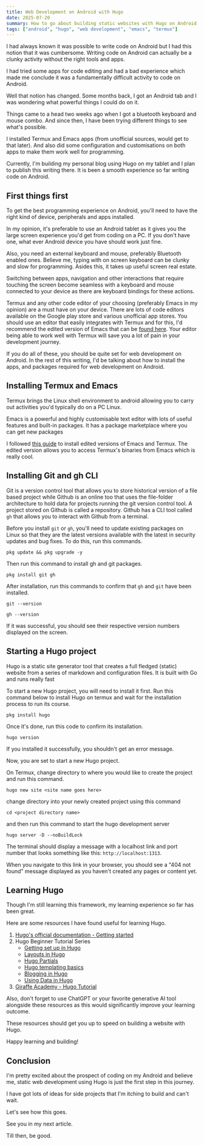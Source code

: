 ```yaml
---
title: Web Development on Android with Hugo
date: 2025-07-20
summary: How to go about building static websites with Hugo on Android
tags: ["android", "hugo", "web development", "emacs", "termux"]
---
```

I had always known it was possible to write code on Android but I had this notion that it was cumbersome. Writing code on Android can actually be a clunky activity without the right tools and apps.

I had tried some apps for code editing and had a bad experience which made me conclude it was a fundamentally difficult activity to code on Android. 

Well that notion has changed. Some months back, I got an Android tab and I was wondering what powerful things I could do on it. 

Things came to a head two weeks ago when I got a bluetooth keyboard and mouse combo. And since then, I have been trying different things to see what's possible.

I installed Termux and Emacs apps (from unofficial sources, would get to that later). And also did some configuration and customisations on both apps to make them work well for programming. 

Currently, I'm building my personal blog using Hugo on my tablet and I plan to publish this writing there. It is been a smooth experience so far writing code on Android.

## First things first

To get the best programming experience on Android, you'll need to have the right kind of device, peripherals and apps installed. 

In my opinion, it's preferable to use an Android tablet as it gives you the large screen experience you'd get from coding on a PC. If you don't have one, what ever Android device you have should work just fine. 

Also, you need an external keyboard and mouse, preferably Bluetooth enabled ones. Believe me, typing with on screen keyboard can be clunky and slow for programming. Asides this, it takes up useful screen real estate. 

Switching between apps, navigation and other interactions that require touching the screen become seamless with a keyboard and mouse connected to your device as there are keyboard bindings for these actions.

Termux and any other code editor of your choosing (preferably Emacs in my opinion) are a must have on your device. There are lots of code editors available on the Google play store and various unofficial app stores. You should use an editor that easily integrates with Termux and for this, I'd recommend the edited version of Emacs that can be [found here](https://sourceforge.net/projects/android-ports-for-gnu-emacs/). Your editor being able to work well with Termux will save you a lot of pain in your development journey.

If you do all of these, you should be quite set for web development  on Android. In the rest of this writing, I'd be talking about how to install the apps, and packages required for web development on Android. 

## Installing Termux and Emacs 

Termux brings the Linux shell environment to android allowing you to carry out activities you'd typically do on a PC Linux.

Emacs is a powerful and highly customisable text editor with lots of useful features and built-in packages. It has a package marketplace where you can get new packages

I followed [this guide](https://mstempl.netlify.app/post/emacs-on-android) to install edited versions of Emacs and Termux. The edited version allows you to access Termux's binaries from Emacs which is really cool.

## Installing Git and gh CLI

Git is a version control tool that allows you to store historical version of a file based project while Github is an online too that uses the file-folder architecture to hold data for projects running the git version control tool. A project stored on Github is called a repository. Github has a CLI tool called `gh` that allows you to interact with Github from a terminal.

Before you install `git` or `gh`, you'll need to update existing packages on Linux so that they are the latest versions available with the latest in security updates and bug fixes. To do this, run this commands.

`pkg update && pkg upgrade -y `

Then run this command to install gh and git packages.

`pkg install git gh`

After installation, run this commands to confirm that `gh` and `git` have been installed.

`git --version`

`gh --version`

If it was successful, you should see their respective version numbers displayed on the screen.

## Starting a Hugo project

Hugo is a static site generator tool that creates a full fledged (static) website from a series of markdown and configuration files. It is built with Go and runs really fast 

To start a new Hugo project, you will need to install it first. Run this command below to install Hugo on termux and wait for the installation process to run its course.

`pkg install hugo`

Once it's done, run this code to confirm its installation. 

`hugo version`

If you installed it successfully, you shouldn't get an error message.

Now, you are set to start a new Hugo project. 

On Termux, change directory to where you would like to create the project and run this command.

`hugo new site <site name goes here>`

change directory into your newly created project using this command

`cd <project directory name>`

and then run this command to start the hugo development server

`hugo server -D --noBuildLock`

The terminal should display a message with a localhost link and port number that looks something like this: `http://localhost:1313`. 

When you navigate to this link in your browser, you should see a "404 not found" message displayed as you haven't created any pages or content yet.

## Learning Hugo

Though I'm still learning this framework, my learning experience so far has been great.

Here are some resources I have found useful for learning Hugo.

1. [Hugo's official documentation - Getting  started](https://gohugo.io/getting-started/)
2. Hugo Beginner Tutorial Series
	- [Getting set up in Hugo](https://cloudcannon.com/tutorials/hugo-beginner-tutorial/)
	- [Layouts in Hugo](https://cloudcannon.com/tutorials/hugo-beginner-tutorial/layouts-in-hugo/)
	- [Hugo Partials](https://cloudcannon.com/tutorials/hugo-beginner-tutorial/hugo-partials/)
	- [Hugo templating basics](https://cloudcannon.com/tutorials/hugo-beginner-tutorial/hugo-templating-basics/)
	- [Blogging in Hugo](https://cloudcannon.com/tutorials/hugo-beginner-tutorial/blogging-in-hugo/)
	- [Using Data in Hugo](https://cloudcannon.com/tutorials/hugo-beginner-tutorial/using-data-in-hugo/)
3. [Giraffe Academy - Hugo Tutorial](https://www.giraffeacademy.com/static-site-generators/hugo/)

Also, don't forget to use ChatGPT or your favorite generative AI tool alongside these resources as this would significantly improve your learning outcome.

These resources should get you up to speed on building a website with Hugo.

Happy learning and building!
## Conclusion

I'm pretty excited about the prospect of coding on my Android and believe me, static web development using Hugo is just the first step in this journey. 

I have got lots of ideas for side projects that I'm itching to build  and can't wait. 

Let's see how this goes. 

See you in my next article.

Till then, be good.












